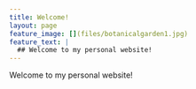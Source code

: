 ```yaml
---
title: Welcome! 
layout: page
feature_image: [](files/botanicalgarden1.jpg)
feature_text: |
  ## Welcome to my personal website!
---
```


Welcome to my personal website!

